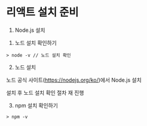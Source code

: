 # 리액트 설치 준비

1. Node.js 설치

1) 노드 설치 확인하기

```
> node -v // 노드 설치 확인
```

2. 노드 설치

노드 공식 사이트(https://nodejs.org/ko/)에서 Node.js 설치

설치 후 노드 설치 확인 절차 재 진행

3. npm 설치 확인하기

```
> npm -v
```
